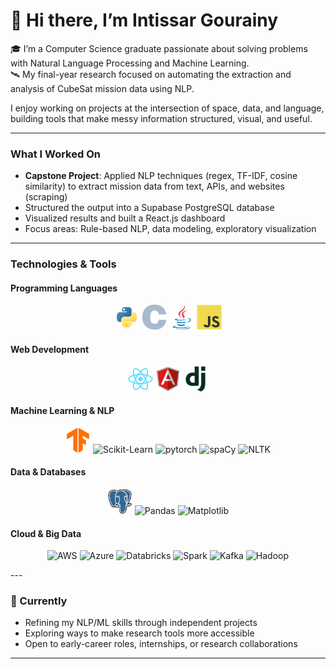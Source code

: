 # 👋 Hi there, I’m Intissar Gourainy

🎓 I’m a Computer Science graduate passionate about solving problems with Natural Language Processing and Machine Learning.  
🛰️ My final-year research focused on automating the extraction and analysis of CubeSat mission data using NLP.

I enjoy working on projects at the intersection of space, data, and language, building tools that make messy information structured, visual, and useful.

---

###  What I Worked On

- **Capstone Project**: Applied NLP techniques (regex, TF-IDF, cosine similarity) to extract mission data from text, APIs, and websites (scraping)  
- Structured the output into a Supabase PostgreSQL database  
- Visualized results and built a React.js dashboard  
- Focus areas: Rule-based NLP, data modeling, exploratory visualization

---

### Technologies & Tools  

#### Programming Languages  
<p align="center">  
  <img alt="Python" src="https://raw.githubusercontent.com/devicons/devicon/master/icons/python/python-original.svg" width="40" height="40" title="Python"/>  
  <img alt="C" src="https://raw.githubusercontent.com/devicons/devicon/master/icons/c/c-original.svg" width="40" height="40" title="C"/>  
  <img alt="Java" src="https://raw.githubusercontent.com/devicons/devicon/master/icons/java/java-original.svg" width="40" height="40" title="Java"/>  
  <img alt="JavaScript" src="https://raw.githubusercontent.com/devicons/devicon/master/icons/javascript/javascript-original.svg" width="40" height="40" title="JavaScript"/>  
</p>  

#### Web Development  
<p align="center">  
  <img alt="React" src="https://raw.githubusercontent.com/devicons/devicon/master/icons/react/react-original.svg" width="40" height="40" title="React"/>  
  <img alt="Angular" src="https://raw.githubusercontent.com/devicons/devicon/master/icons/angularjs/angularjs-original.svg" width="40" height="40" title="Angular"/>  
  <img alt="Django" src="https://raw.githubusercontent.com/devicons/devicon/master/icons/django/django-plain.svg" width="40" height="40" title="Django"/>  
</p>  

#### Machine Learning & NLP  
<p align="center">  
  <img alt="TensorFlow" src="https://raw.githubusercontent.com/devicons/devicon/master/icons/tensorflow/tensorflow-original.svg" width="40" height="40" title="TensorFlow"/>  
  <img alt="Scikit-Learn" src="https://upload.wikimedia.org/wikipedia/commons/0/05/Scikit_learn_logo_small.svg" width="40" height="40" title="Scikit-Learn"/> 
  <img alt="pytorch" src="[https://upload.wikimedia.org/wikipedia/commons/0/05/Scikit_learn_logo_small.svg](https://raw.githubusercontent.com/devicons/devicon/master/icons/pytorch/pytorch-original.svg)" width="40" height="40" title="Scikit-Learn"/> 
  <img alt="spaCy" src="https://upload.wikimedia.org/wikipedia/commons/0/0a/SpaCy_logo.svg" width="40" height="40"/>
  <img alt="NLTK" src="https://upload.wikimedia.org/wikipedia/commons/6/6b/Nltk_logo.svg" width="40" height="40"/>
</p>  

#### Data & Databases  
<p align="center">  
  <img alt="PostgreSQL" src="https://raw.githubusercontent.com/devicons/devicon/master/icons/postgresql/postgresql-original.svg" width="40" height="40" title="PostgreSQL"/>  
  <img alt="Pandas" src="https://pandas.pydata.org/static/img/pandas_mark.svg" width="40" height="40" title="Pandas"/>  
  <img alt="Matplotlib" src="https://matplotlib.org/_static/logo2_compressed.svg" width="40" height="40" title="Matplotlib"/>  
</p>  

#### Cloud & Big Data  
<p align="center">  
  <img alt="AWS" src="https://upload.wikimedia.org/wikipedia/commons/9/93/Amazon_Web_Services_Logo.svg" width="40" height="40" title="AWS"/>  
  <img alt="Azure" src="https://upload.wikimedia.org/wikipedia/commons/a/a8/Microsoft_Azure_Logo.svg" width="40" height="40" title="Azure"/>  
  <img alt="Databricks" src="https://www.vectorlogo.zone/logos/databricks/databricks-ar21.svg" width="100" height="40" title="Databricks"/>  
  <img alt="Spark" src="https://upload.wikimedia.org/wikipedia/commons/f/f3/Apache_Spark_logo.svg" width="80" height="40" title="Apache Spark"/>  
  <img alt="Kafka" src="https://www.vectorlogo.zone/logos/apache_kafka/apache_kafka-icon.svg" width="40" height="40" title="Apache Kafka"/>  
  <img alt="Hadoop" src="https://www.vectorlogo.zone/logos/apache_hadoop/apache_hadoop-icon.svg" width="40" height="40" title="Apache Hadoop"/>  
</p>
---

### 🌱 Currently

- Refining my NLP/ML skills through independent projects  
- Exploring ways to make research tools more accessible  
- Open to early-career roles, internships, or research collaborations

---
